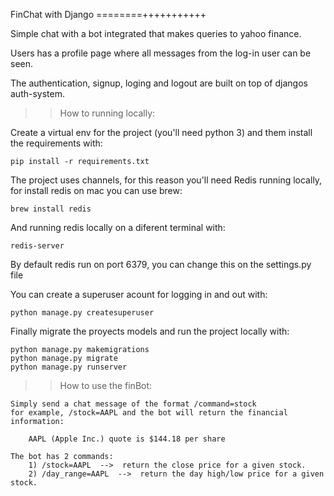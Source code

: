 FinChat with Django
========+++++++++++

Simple chat with a bot integrated that makes queries to yahoo finance.

Users has a profile page where all messages from the log-in user can be seen.

The authentication, signup, loging and logout are built on top of djangos auth-system.


>> How to running locally:

Create a virtual env for the project (you'll need python 3)
and them install the requirements with:

    pip install -r requirements.txt

The project uses channels, for this reason you'll need Redis running locally,
for install redis on mac you can use brew:

    brew install redis

And running redis locally on a diferent terminal with:
    
    redis-server

By default redis run on port 6379, you can change this on the settings.py file

You can create a superuser acount for logging in and out with:
    
    python manage.py createsuperuser

Finally migrate the proyects models and run the project locally with:

    python manage.py makemigrations
    python manage.py migrate
    python manage.py runserver


>> How to use the finBot:

    Simply send a chat message of the format /command=stock
    for example, /stock=AAPL and the bot will return the financial information:

        AAPL (Apple Inc.) quote is $144.18 per share

    The bot has 2 commands:
        1) /stock=AAPL  -->  return the close price for a given stock.
        2) /day_range=AAPL  -->  return the day high/low price for a given stock.

